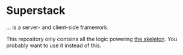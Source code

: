 Superstack
======

... is a server- and client-side framework.

This repository only contains all the logic powering [the skeleton](https://github.com/Acconut/superstack-skeleton). You probably want to use it instead of this.